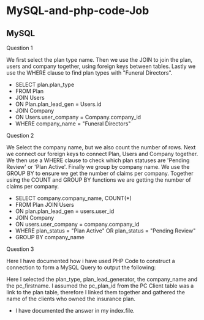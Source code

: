 # MySQL-and-php-code-Job

## MySQL
Question 1

We first select the plan type name. Then we use the JOIN to join the plan, users and company together, using foreign keys between tables. Lastly we use the WHERE clause to find plan types with "Funeral Directors".

- SELECT plan.plan_type
- FROM Plan
- JOIN Users
- ON Plan.plan_lead_gen = Users.id
- JOIN Company
- ON Users.user_company = Company.company_id
- WHERE company_name = "Funeral Directors"

Question 2

We Select the company name, but we also count the number of rows. Next we connect our foreign keys to connect Plan, Users and Company together. We then use a WHERE clause to check which plan statuses are 'Pending Review' or 'Plan Active'. Finally we group by company name. We use the GROUP BY to ensure we get the number of claims per company. Together using the COUNT and GROUP BY functions we are getting the number of claims per company.

- SELECT company.company_name, COUNT(*)
- FROM Plan JOIN Users
- ON plan.plan_lead_gen = users.user_id
- JOIN Company
- ON users.user_company = company.company_id
- WHERE plan_status = "Plan Active" OR plan_status = "Pending Review"
- GROUP BY company_name

Question 3

Here I have documented how i have used PHP Code to construct a connection to form a MySQL Query to output the following:

Here I selected the plan_type, plan_lead_generator, the company_name and the pc_firstname. I assumed the pc_plan_id from the PC Client table was a link to the plan table, therefore I linked them together and gathered the name of the clients who owned the insurance plan.

- I have documented the answer in my index.file.

